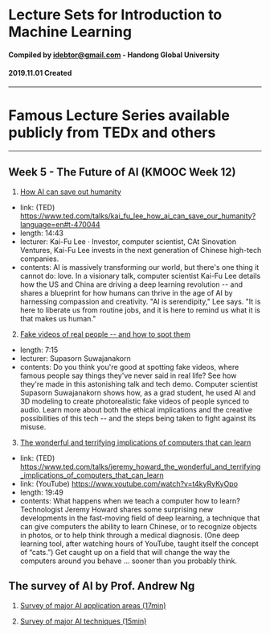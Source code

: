 
# Lecture Sets for Introduction to Machine Learning
#### Compiled by idebtor@gmail.com - Handong Global University
#### 2019.11.01 Created
-------------------------------

# Famous Lecture Series available publicly from TEDx and others

--------------------------------
## Week 5 - The Future of AI (KMOOC Week 12)

1. [How AI can save out humanity](https://www.ted.com/talks/kai_fu_lee_how_ai_can_save_our_humanity?language=en#t-470044)
  - link: (TED) https://www.ted.com/talks/kai_fu_lee_how_ai_can_save_our_humanity?language=en#t-470044
  - length: 14:43
  - lecturer: Kai-Fu Lee · Investor, computer scientist, CAt Sinovation Ventures, Kai-Fu Lee invests in the next generation of Chinese high-tech companies.
  - contents: AI is massively transforming our world, but there's one thing it cannot do: love. In a visionary talk, computer scientist Kai-Fu Lee details how the US and China are driving a deep learning revolution -- and shares a blueprint for how humans can thrive in the age of AI by harnessing compassion and creativity. "AI is serendipity," Lee says. "It is here to liberate us from routine jobs, and it is here to remind us what it is that makes us human."

2. [Fake videos of real people -- and how to spot them](https://youtu.be/o2DDU4g0PRo)
  - length: 7:15
  - lecturer: Supasorn Suwajanakorn
  - contents: Do you think you're good at spotting fake videos, where famous people say things they've never said in real life? See how they're made in this astonishing talk and tech demo. Computer scientist Supasorn Suwajanakorn shows how, as a grad student, he used AI and 3D modeling to create photorealistic fake videos of people synced to audio. Learn more about both the ethical implications and the creative possibilities of this tech -- and the steps being taken to fight against its misuse.

3. [The wonderful and terrifying implications of computers that can learn](https://www.youtube.com/watch?v=t4kyRyKyOpo)
  - link: (TED) https://www.ted.com/talks/jeremy_howard_the_wonderful_and_terrifying_implications_of_computers_that_can_learn
  - link: (YouTube) https://www.youtube.com/watch?v=t4kyRyKyOpo
  - length: 19:49
  - contents: What happens when we teach a computer how to learn? Technologist Jeremy Howard shares some surprising new developments in the fast-moving field of deep learning, a technique that can give computers the ability to learn Chinese, or to recognize objects in photos, or to help think through a medical diagnosis. (One deep learning tool, after watching hours of YouTube, taught itself the concept of “cats.”) Get caught up on a field that will change the way the computers around you behave … sooner than you probably think.

## The survey of AI by Prof. Andrew Ng

  1. [Survey of major AI application areas (17min)](https://www.coursera.org/lecture/ai-for-everyone/survey-of-major-ai-application-areas-optional-dJEM7)

  2. [Survey of major AI techniques (15min)](https://www.coursera.org/lecture/ai-for-everyone/survey-of-major-ai-techniques-optional-qxMIm)
  
